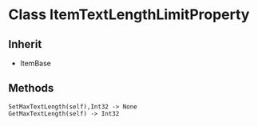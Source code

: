 # Class ItemTextLengthLimitProperty

## Inherit

* ItemBase

## Methods
```
SetMaxTextLength(self),Int32 -> None
GetMaxTextLength(self) -> Int32
```
